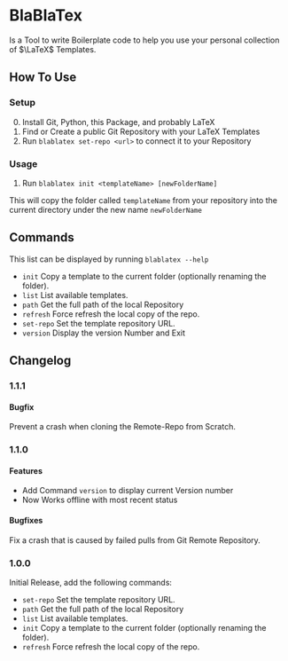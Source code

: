 # BlaBlaTex
Is a Tool to write Boilerplate code to help you use your personal collection of $\LaTeX$ Templates.

## How To Use
### Setup
0. Install Git, Python, this Package, and probably LaTeX
1. Find or Create a public Git Repository with your LaTeX Templates
2. Run `blablatex set-repo <url>` to connect it to your Repository

### Usage
1. Run `blablatex init <templateName> [newFolderName]`

This will copy the folder called `templateName` from your repository into the current directory under the new name `newFolderName`

## Commands
This list can be displayed by running `blablatex --help`

- `init`       Copy a template to the current folder (optionally renaming the folder).
- `list`       List available templates.
- `path`       Get the full path of the local Repository
- `refresh`    Force refresh the local copy of the repo.          
- `set-repo`   Set the template repository URL.
- `version`    Display the version Number and Exit

## Changelog
### 1.1.1
#### Bugfix
Prevent a crash when cloning the Remote-Repo from Scratch. 

### 1.1.0
#### Features
- Add Command `version` to display current Version number
- Now Works offline with most recent status

#### Bugfixes
Fix a crash that is caused by failed pulls from Git Remote Repository.

### 1.0.0
Initial Release, add the following commands:

- `set-repo`   Set the template repository URL.
- `path`       Get the full path of the local Repository
- `list`       List available templates.
- `init`       Copy a template to the current folder (optionally renaming the folder).
- `refresh`    Force refresh the local copy of the repo.          